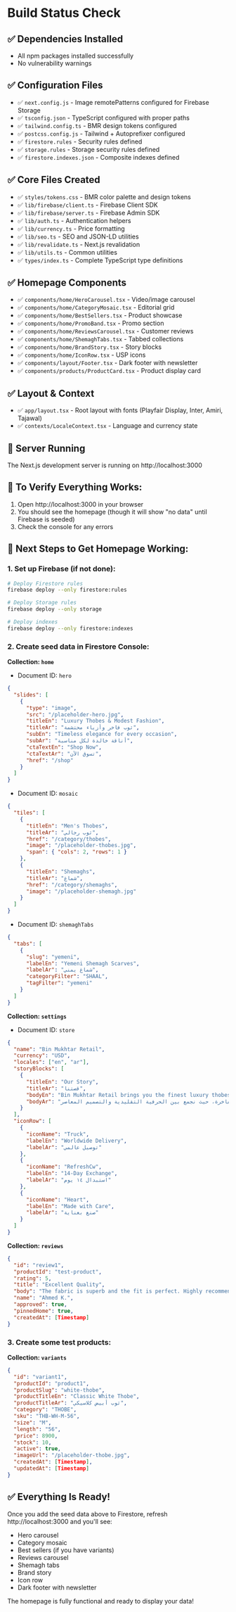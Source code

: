 # Build Status Check

## ✅ Dependencies Installed
- All npm packages installed successfully
- No vulnerability warnings

## ✅ Configuration Files
- ✅ `next.config.js` - Image remotePatterns configured for Firebase Storage
- ✅ `tsconfig.json` - TypeScript configured with proper paths
- ✅ `tailwind.config.ts` - BMR design tokens configured
- ✅ `postcss.config.js` - Tailwind + Autoprefixer configured
- ✅ `firestore.rules` - Security rules defined
- ✅ `storage.rules` - Storage security rules defined
- ✅ `firestore.indexes.json` - Composite indexes defined

## ✅ Core Files Created
- ✅ `styles/tokens.css` - BMR color palette and design tokens
- ✅ `lib/firebase/client.ts` - Firebase Client SDK
- ✅ `lib/firebase/server.ts` - Firebase Admin SDK
- ✅ `lib/auth.ts` - Authentication helpers
- ✅ `lib/currency.ts` - Price formatting
- ✅ `lib/seo.ts` - SEO and JSON-LD utilities
- ✅ `lib/revalidate.ts` - Next.js revalidation
- ✅ `lib/utils.ts` - Common utilities
- ✅ `types/index.ts` - Complete TypeScript type definitions

## ✅ Homepage Components
- ✅ `components/home/HeroCarousel.tsx` - Video/image carousel
- ✅ `components/home/CategoryMosaic.tsx` - Editorial grid
- ✅ `components/home/BestSellers.tsx` - Product showcase
- ✅ `components/home/PromoBand.tsx` - Promo section
- ✅ `components/home/ReviewsCarousel.tsx` - Customer reviews
- ✅ `components/home/ShemaghTabs.tsx` - Tabbed collections
- ✅ `components/home/BrandStory.tsx` - Story blocks
- ✅ `components/home/IconRow.tsx` - USP icons
- ✅ `components/layout/Footer.tsx` - Dark footer with newsletter
- ✅ `components/products/ProductCard.tsx` - Product display card

## ✅ Layout & Context
- ✅ `app/layout.tsx` - Root layout with fonts (Playfair Display, Inter, Amiri, Tajawal)
- ✅ `contexts/LocaleContext.tsx` - Language and currency state

## 🚀 Server Running
The Next.js development server is running on http://localhost:3000

## 🔧 To Verify Everything Works:

1. Open http://localhost:3000 in your browser
2. You should see the homepage (though it will show "no data" until Firebase is seeded)
3. Check the console for any errors

## 📝 Next Steps to Get Homepage Working:

### 1. Set up Firebase (if not done):
```bash
# Deploy Firestore rules
firebase deploy --only firestore:rules

# Deploy Storage rules
firebase deploy --only storage

# Deploy indexes
firebase deploy --only firestore:indexes
```

### 2. Create seed data in Firestore Console:

**Collection: `home`**
- Document ID: `hero`
```json
{
  "slides": [
    {
      "type": "image",
      "src": "/placeholder-hero.jpg",
      "titleEn": "Luxury Thobes & Modest Fashion",
      "titleAr": "ثوب فاخر وأزياء محتشمة",
      "subEn": "Timeless elegance for every occasion",
      "subAr": "أناقة خالدة لكل مناسبة",
      "ctaTextEn": "Shop Now",
      "ctaTextAr": "تسوق الآن",
      "href": "/shop"
    }
  ]
}
```

- Document ID: `mosaic`
```json
{
  "tiles": [
    {
      "titleEn": "Men's Thobes",
      "titleAr": "ثوب رجالي",
      "href": "/category/thobes",
      "image": "/placeholder-thobes.jpg",
      "span": { "cols": 2, "rows": 1 }
    },
    {
      "titleEn": "Shemaghs",
      "titleAr": "شماغ",
      "href": "/category/shemaghs",
      "image": "/placeholder-shemagh.jpg"
    }
  ]
}
```

- Document ID: `shemaghTabs`
```json
{
  "tabs": [
    {
      "slug": "yemeni",
      "labelEn": "Yemeni Shemagh Scarves",
      "labelAr": "شماغ يمني",
      "categoryFilter": "SHAAL",
      "tagFilter": "yemeni"
    }
  ]
}
```

**Collection: `settings`**
- Document ID: `store`
```json
{
  "name": "Bin Mukhtar Retail",
  "currency": "USD",
  "locales": ["en", "ar"],
  "storyBlocks": [
    {
      "titleEn": "Our Story",
      "titleAr": "قصتنا",
      "bodyEn": "Bin Mukhtar Retail brings you the finest luxury thobes, combining traditional craftsmanship with contemporary design.",
      "bodyAr": "يقدم لكم بن مختار ريتيل أفخر الثياب الفاخرة، حيث نجمع بين الحرفية التقليدية والتصميم المعاصر."
    }
  ],
  "iconRow": [
    {
      "iconName": "Truck",
      "labelEn": "Worldwide Delivery",
      "labelAr": "توصيل عالمي"
    },
    {
      "iconName": "RefreshCw",
      "labelEn": "14-Day Exchange",
      "labelAr": "استبدال ١٤ يوم"
    },
    {
      "iconName": "Heart",
      "labelEn": "Made with Care",
      "labelAr": "صنع بعناية"
    }
  ]
}
```

**Collection: `reviews`**
```json
{
  "id": "review1",
  "productId": "test-product",
  "rating": 5,
  "title": "Excellent Quality",
  "body": "The fabric is superb and the fit is perfect. Highly recommend!",
  "name": "Ahmed K.",
  "approved": true,
  "pinnedHome": true,
  "createdAt": [Timestamp]
}
```

### 3. Create some test products:

**Collection: `variants`**
```json
{
  "id": "variant1",
  "productId": "product1",
  "productSlug": "white-thobe",
  "productTitleEn": "Classic White Thobe",
  "productTitleAr": "ثوب أبيض كلاسيكي",
  "category": "THOBE",
  "sku": "THB-WH-M-56",
  "size": "M",
  "length": "56",
  "price": 8900,
  "stock": 10,
  "active": true,
  "imageUrl": "/placeholder-thobe.jpg",
  "createdAt": [Timestamp],
  "updatedAt": [Timestamp]
}
```

## ✅ Everything Is Ready!

Once you add the seed data above to Firestore, refresh http://localhost:3000 and you'll see:
- Hero carousel
- Category mosaic
- Best sellers (if you have variants)
- Reviews carousel
- Shemagh tabs
- Brand story
- Icon row
- Dark footer with newsletter

The homepage is fully functional and ready to display your data!


